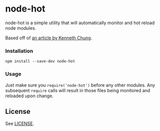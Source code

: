 # node-hot

node-hot is a simple utility that will automatically monitor and hot reload
node modules.

Based off of [an article by Kenneth Chung][kentor].

### Installation

```
npm install --save-dev node-hot
```

### Usage

Just make sure you `require('node-hot')` before any other modules. Any
subsequent `require` calls will result in those files being monitored and
reloaded upon change.


## License

See [LICENSE](LICENSE).


[kentor]: https://kentor.me/posts/node-js-hot-reloading-development/
